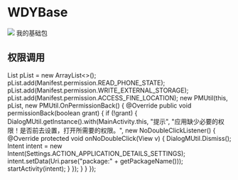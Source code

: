 # WDYBase
[![](https://jitpack.io/v/wangdongyi/WDYBase.svg)](https://jitpack.io/#wangdongyi/WDYBase)
我的基础包
## 权限调用
List<String> pList = new ArrayList<>();
        pList.add(Manifest.permission.READ_PHONE_STATE);
        pList.add(Manifest.permission.WRITE_EXTERNAL_STORAGE);
        pList.add(Manifest.permission.ACCESS_FINE_LOCATION);
        new PMUtil(this, pList, new PMUtil.OnPermissionBack() {
            @Override
            public void permissionBack(boolean grant) {
                if (!grant) {
                    DialogMUtil.getInstance().with(MainActivity.this, "提示", "应用缺少必要的权限！是否前去设置，打开所需要的权限。", new NoDoubleClickListener() {
                        @Override
                        protected void onNoDoubleClick(View v) {
                            DialogMUtil.Dismiss();
                            Intent intent = new Intent(Settings.ACTION_APPLICATION_DETAILS_SETTINGS);
                            intent.setData(Uri.parse("package:" + getPackageName()));
                            startActivity(intent);
                        }
                    });
                }
            }
        });
